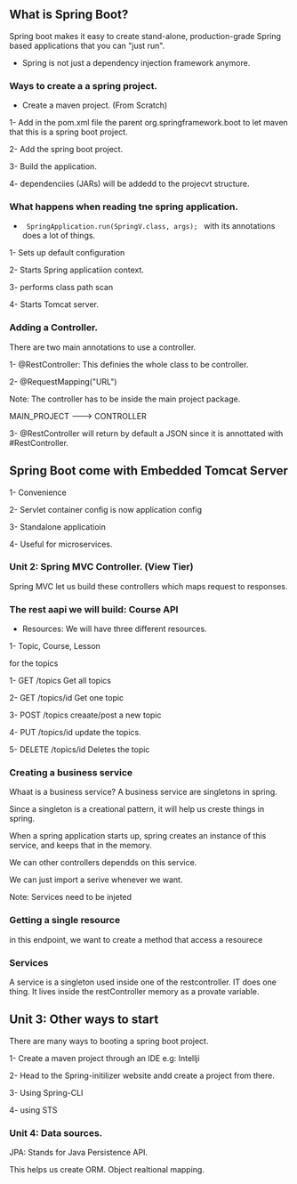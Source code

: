 ## What is Spring Boot? 

Spring boot makes it easy to create stand-alone, production-grade Spring based applications that you can "just run". 

- Spring is not just a dependency injection framework anymore. 


### Ways to create a a spring project.


- Create a maven project. (From Scratch)

1- Add in the pom.xml file the parent org.springframework.boot  to let maven that this is a spring boot project.  



2- Add the spring boot project. 



3- Build the application. 



4- dependenciies (JARs) will be addedd to the projecvt structure. 



### What happens when reading tne spring application. 


- <code>  SpringApplication.run(SpringV.class, args);  </code> with its annotations does a lot of things. 



1- Sets up default configuration

2- Starts Spring applicatiion context. 

3- performs class path scan 

4- Starts Tomcat server. 



### Adding a Controller. 


There are two main annotations to use a controller. 


1- @RestController: This definies the whole class to be  controller. 

2- @RequestMapping("URL")


Note: The controller has to be inside the main project package. 

MAIN_PROJECT --->
                  CONTROLLER

3- @RestController will return by default a JSON since it is annottated with #RestController. 




## Spring Boot come with Embedded Tomcat Server 

1- Convenience 

2- Servlet container config is now application config

3- Standalone applicatioin

4- Useful for microservices. 


### Unit 2: Spring MVC Controller. (View Tier)

Spring MVC let us build these controllers which maps request to responses.


### The rest aapi we will build: Course API 

- Resources: We will have three different resources. 


1- Topic,  Course,  Lesson 


for the topics

1- GET  /topics Get all topics

2- GET /topics/id Get one topic

3- POST /topics creaate/post a new topic

4- PUT /topics/id update the topics. 

5- DELETE /topics/id Deletes the topic 

### Creating a business service

Whaat is a business service? 
A business service are singletons in spring. 

Since a singleton is a creational pattern, it will help us creste things in spring. 


When a spring application starts up, spring creates an instance of this service, and keeps that in the memory. 


We can other controllers dependds on this service. 

We can just import a serive whenever we want. 



Note: Services need to be injeted 


### Getting a single resource 


in this endpoint, we want to create a method that access a resourece 



### Services


A service is a singleton used inside one of the restcontroller. IT does one thing. It lives inside the restController memory as a provate variable. 


## Unit 3: Other ways to start 

There are many ways to booting a spring boot project. 


1- Create a maven project through an IDE e.g: Intellji 

2- Head to the Spring-initilizer website andd create a project from there. 

3- Using Spring-CLI

4- using STS 


### Unit 4: Data sources. 


JPA: Stands for Java Persistence API. 


This helps us create ORM. Object realtional mapping. 

